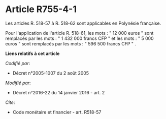 # Article R755-4-1

Les articles R. 518-57 à R. 518-62 sont applicables en Polynésie française.

Pour l'application de l'article R. 518-61, les mots :  "   12 000 euros " sont remplacés par les mots : " 1 432 000 francs
CFP " et les mots : " 5 000 euros " sont remplacés par les mots : " 596 500 francs CFP " .

**Liens relatifs à cet article**

_Codifié par_:

  - Décret n°2005-1007 du 2 août 2005

_Modifié par_:

  - Décret n°2016-22 du 14 janvier 2016 - art. 2

_Cite_:

  - Code monétaire et financier - art. R518-57
